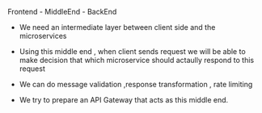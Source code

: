 Frontend - MiddleEnd - BackEnd

- We need an intermediate layer between client side and the microservices

- Using this middle end , when client sends request we will be able to make decision that which microservice should actaully respond to this request 

- We can do message validation ,response transformation , rate limiting 

- We try to prepare an API Gateway that acts as this middle end.


